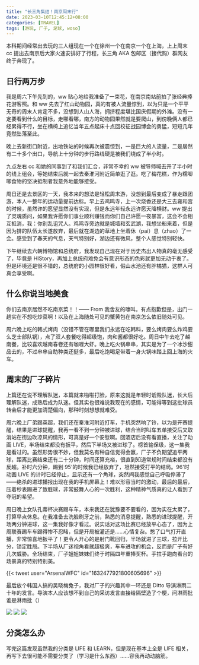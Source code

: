 ```yaml
---
title: "长三角集结！南京周末行"
date: 2023-03-10T12:45:12+08:00
categories: [TRAVEL]
tags: [游玩, 厂子, 足球, woso]
---
```


本科期间经常出去玩的三人组现在一个在徐州一个在南京一个在上海，上上周末 cc 提出去南京后大家火速安排好了行程，长三角 AKA 包邮区（接代购）群网友终于奔现了。
<!--more-->

## 日行两万步

我是周六下午先到的，ww 贴心地给我准备了一束花，在南京南站前拍了张经典捧花游客照。和 ww 先去了红山动物园，真的有被人流量惊到，以为只是一个平平无奇的周末人肯定不多，没想到人山人海，拥挤程度堪比国庆假期的外滩。没有一定要看到什么的目标，走哪看哪，南方的动物园果然就是要爬山，到傍晚俩人都已经累得不行，坐在横椅上追忆当年五点起床十点回校征战园博会的勇猛，短短几年竟然坠落至此。

晚上去新街口附近，出地铁站的时候再次被震惊到，一是巨大的人流量，二是居然有二十多个出口，导航上十分钟的步行路线硬是被我们绕成了半小时。

九点左右 cc 和她的同事到了和我们汇合，非常不幸的 ww 被导师喊去开了半小时的线上组会，等她结束后就一起去秦淮河附近简单逛了逛。吃了梅花糕，作为糯唧唧食物的坚决抵制者我意外地能够接受。

周日还是去景区的一天，我本来的想法是轻松周末游，没想到最后变成了暴走跟团游，本人一整年的运动量提前达标。早上去鸡鸣寺，上一次烧香还是大三去雍和宫的时候，虽然许的愿望显然没有实现，但是永远年轻永远许愿天降横财。ww 提出了灵魂质问，如果我许愿你们事业顺利赚钱而你们自己许愿一夜暴富，这会不会相互抵消，我：你别乱诅咒人。鸡鸣寺旁边就是城墙和玄武湖，我想坐船来着，但是因为排的队伍太长遂放弃，最后就在湖边的草地上坐着休（pai）息（zhao）了一会。感受到了春天的气息，天气特别好，湖边还有微风，整个人感觉特别轻快。


下午继续去六朝博物馆和总统府，我发现自己现在对于历史杰出人物真的毫无感受了，毕竟是 HIStory，再加上总统府难免会有意识形态的色彩就更加无动于衷了。但是环境还是很不错的，总统府的小园林很好看，假山水池还有胖橘猫，这群人可真会享受啊。

## 什么你说当地美食

你们去南京居然不吃南京菜！！—— From 我舍友的嚎叫。有点抱歉但是，出门一趟实在不想吃炒菜啊！以及在上海随处可见的蟹黄包在南京怎么依旧随处可见。

周六晚上吃的韩式烤肉（没错不管在哪里我们永远在吃韩料，要么烤肉要么炸鸡要么芝士部队锅），点了双人套餐吃得超级饱，肉和酱都很好吃。周日中午去吃了越南餐，比较喜欢越南春卷还有咖喱大虾。晚上吃火锅串串，其实是为了一个冰沙甜品去的，不过串串自助种类还挺多，最后吃饱喝足带着一身火锅味踏上回上海的火车。


## 周末的厂子碎片

上篇还在说不理解队迷，本篇就来啪啪打脸，原来这就是年轻时诋毁队迷，长大后理解队迷，成熟后成为队迷。但其实也很难说我现在的感情，可能得等到这批球员转会后才能更加清楚偏向，那种时刻想想就难受。

周六晚上厂弟踢英超，我们还在秦淮河附近打车，手机突然响了铃，以为是开赛提醒，结果是进球提醒，我再一看不到一分钟被进球，结合当时叫车五单接受后又取消站在街边吹凉风的情形，可真是好一个安慰啊。回酒店后没有看直播，关注了动画 LIVE，半场结束都没有扳平，然后下半场又被进球了。榜首输保级，这一集我是看过的。虽然形势很不妙，但我莫名有种自信觉得会赢，厂子不负期望追平两球，距离比赛结束还有二十分钟，时间还算充裕，很直到知道常规时间结束都没有反超。补时六分钟，踢到 95'的时候我已经放弃了，坦然接受打平的结局。96'时动画 LIVE 的计时已经停止，显示还有一个角球，突然间我感觉自己呼吸停滞了——绝杀的进球播报出现在我的手机屏幕上！难以形容当时的激动，最后的最后，压着秒表踢进了致胜球，非常鼓舞人心的一次胜利，这种精神气质真的让人看到了夺冠的希望。

周日晚上女队孔蒂杯决赛踢车车，本来我还在犹豫要不要看的，因为实在太累了，打算早点休息。在我准备去洗脸刷牙之前，熟悉的消息提醒，熟悉的进球提醒，开场两分钟进球，这一集我好像才看过。说实话对这场比赛已经放平心态了，因为上周联赛踢车车踢得惨不忍睹，但是开局被灌还是......心情复杂。憋了口气打开直播，非常惊喜地扳平了！更令人开心的是射门靴回归，半场就进了三球，拉开比分，锁定胜局。下半场从厂迷视角看就超极爽，车车进攻的机会，反而是厂子有好几次威胁。全场结束，厂子姐姐妹妹们终于时隔四年重捧奖杯。手拉手跑向看台的场景真的特别特别美。

{{< tweet user="ArsenalWFC" id="1632477921800605696" >}}

最后放个韩国人搞的吴晓梅兔子，我对厂子的兴趣其中一环还是 Ditto 导演淋雨二十年的发言。导演本人应该想不到自己的采访发言直接给隔壁造了个梗，问淋雨批谁是淋雨批（）

![](https://pbs.twimg.com/media/FqsyJJzacAAo5HN?format=jpg&name=small)
![](https://pbs.twimg.com/media/FqsyJXzacAAx90l?format=jpg&name=small)
![](https://pbs.twimg.com/media/FqsyJk5agAA7sRM?format=jpg&name=small)

## 分类怎么办

写完这篇发现虽然我的分类是 LIFE 和 LEARN，但是现在基本上全是 LIFE 相关，再写下去很可能不需要分类了（学习是什么东西）......容我再动动脑筋。
